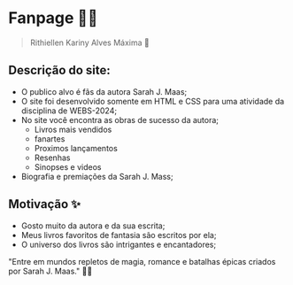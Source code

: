 <h1> Fanpage 🩷📖</h1> 

> Rithiellen Kariny Alves Máxima 🦋

<h2>Descrição do site:</h2>
 
+ O publico alvo é fãs da autora Sarah J. Maas;
+ O site foi desenvolvido somente em HTML e CSS para uma atividade da disciplina de WEBS-2024;
+ No site você encontra as obras de sucesso da autora;
  - Livros mais vendidos
  - fanartes
  - Proximos lançamentos
  - Resenhas
  - Sinopses e videos
+ Biografia e premiações da Sarah J. Mass;

<h2>Motivação ✨</h2>

+ Gosto muito da autora e da sua escrita;
+ Meus livros favoritos de fantasia são escritos por ela;
+ O universo dos livros são intrigantes e encantadores;

"Entre em mundos repletos de magia, romance e batalhas épicas criados por Sarah J. Maas."  🩷✨
